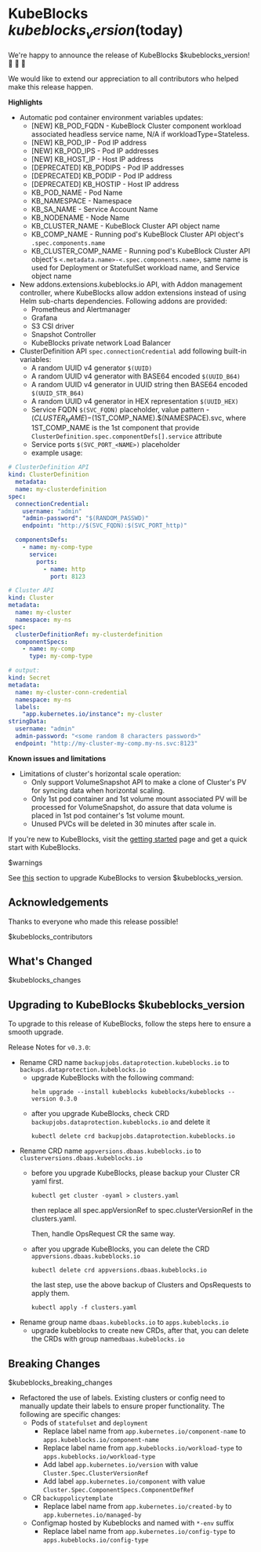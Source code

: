 # KubeBlocks $kubeblocks_version ($today)

We're happy to announce the release of KubeBlocks $kubeblocks_version! 🚀 🎉 🎈

We would like to extend our appreciation to all contributors who helped make this release happen.

**Highlights**
  * Automatic pod container environment variables updates:
    * [NEW] KB_POD_FQDN - KubeBlock Cluster component workload associated headless service name, N/A if workloadType=Stateless.
    * [NEW] KB_POD_IP -  Pod IP address
    * [NEW] KB_POD_IPS - Pod IP addresses
    * [NEW] KB_HOST_IP - Host IP address
    * [DEPRECATED] KB_PODIPS - Pod IP addresses
    * [DEPRECATED] KB_PODIP -  Pod IP address
    * [DEPRECATED] KB_HOSTIP - Host IP address
    * KB_POD_NAME - Pod Name
    * KB_NAMESPACE - Namespace
    * KB_SA_NAME - Service Account Name
    * KB_NODENAME - Node Name
    * KB_CLUSTER_NAME - KubeBlock Cluster API object name
    * KB_COMP_NAME - Running pod's KubeBlock Cluster API object's `.spec.components.name`
    * KB_CLUSTER_COMP_NAME - Running pod's KubeBlock Cluster API object's `<.metadata.name>-<.spec.components.name>`, same name is used for Deployment or StatefulSet workload name, and Service object name
  * New addons.extensions.kubeblocks.io API, with Addon management controller, where KubeBlocks allow addon extensions instead of using Helm sub-charts dependencies. Following addons are provided:
    * Prometheus and Alertmanager
    * Grafana
    * S3 CSI driver
    * Snapshot Controller
    * KubeBlocks private network Load Balancer
  * ClusterDefinition API `spec.connectionCredential` add following built-in variables:
    * A random UUID v4 generator `$(UUID)`
    * A random UUID v4 generator with BASE64 encoded `$(UUID_B64)`
    * A random UUID v4 generator in UUID string then BASE64 encoded `$(UUID_STR_B64)`
    * A random UUID v4 generator in HEX representation `$(UUID_HEX)`
    * Service FQDN `$(SVC_FQDN)` placeholder, value pattern - $(CLUSTER_NAME)-$(1ST_COMP_NAME).$(NAMESPACE).svc, where 1ST_COMP_NAME is the 1st component that provide `ClusterDefinition.spec.componentDefs[].service` attribute
    * Service ports `$(SVC_PORT_<NAME>)` placeholder
    * example usage:
    
  ```yaml
  # ClusterDefinition API
  kind: ClusterDefinition
    metadata:
    name: my-clusterdefinition
  spec:
    connectionCredential:
      username: "admin" 
      "admin-password": "$(RANDOM_PASSWD)"
      endpoint: "http://$(SVC_FQDN):$(SVC_PORT_http)"

    componentsDefs:
      - name: my-comp-type
        service:
          ports:
            - name: http
              port: 8123

  # Cluster API
  kind: Cluster
  metadata:
    name: my-cluster
    namespace: my-ns
  spec:
    clusterDefinitionRef: my-clusterdefinition
    componentSpecs:
      - name: my-comp
        type: my-comp-type

  # output:
  kind: Secret
  metadata:
    name: my-cluster-conn-credential
    namespace: my-ns
    labels:
      "app.kubernetes.io/instance": my-cluster
  stringData:
    username: "admin"
    admin-password: "<some random 8 characters password>"
    endpoint: "http://my-cluster-my-comp.my-ns.svc:8123"
  ```

**Known issues and limitations**
  * Limitations of cluster's horizontal scale operation:
    * Only support VolumeSnapshot API to make a clone of Cluster's PV for syncing data when horizontal scaling.
    * Only 1st pod container and 1st volume mount associated PV will be processed for VolumeSnapshot, do assure that data volume is placed in 1st pod container's 1st volume mount.
    * Unused PVCs will be deleted in 30 minutes after scale in.

If you're new to KubeBlocks, visit the [getting started](https://github.com/apecloud/kubeblocks/blob/v$kubeblocks_version/docs/user_docs/quick_start_guide.md) page and get a quick start with KubeBlocks.

$warnings

See [this](#upgrading-to-kubeblocks-$kubeblocks_version) section to upgrade KubeBlocks to version $kubeblocks_version.

## Acknowledgements

Thanks to everyone who made this release possible!

$kubeblocks_contributors

## What's Changed
$kubeblocks_changes

## Upgrading to KubeBlocks $kubeblocks_version

To upgrade to this release of KubeBlocks, follow the steps here to ensure a smooth upgrade.

Release Notes for `v0.3.0`:
- Rename CRD name `backupjobs.dataprotection.kubeblocks.io` to `backups.dataprotection.kubeblocks.io`
  - upgrade KubeBlocks with the following command:
    ```
    helm upgrade --install kubeblocks kubeblocks/kubeblocks --version 0.3.0
    ```
  - after you upgrade KubeBlocks, check CRD `backupjobs.dataprotection.kubeblocks.io` and delete it
    ```
    kubectl delete crd backupjobs.dataprotection.kubeblocks.io
    ```
- Rename CRD name `appversions.dbaas.kubeblocks.io` to `clusterversions.dbaas.kubeblocks.io`
  - before you upgrade KubeBlocks, please backup your Cluster CR yaml first.
    ```
    kubectl get cluster -oyaml > clusters.yaml
    ```
    then replace all spec.appVersionRef to spec.clusterVersionRef in the clusters.yaml.

    Then, handle OpsRequest CR the same way.
  - after you upgrade KubeBlocks, you can delete the CRD `appversions.dbaas.kubeblocks.io`
    ```
    kubectl delete crd appversions.dbaas.kubeblocks.io
    ```
    the last step, use the above backup of Clusters and OpsRequests to apply them.
    ```
    kubectl apply -f clusters.yaml
      ```
- Rename group name `dbaas.kubeblocks.io` to `apps.kubeblocks.io`
    - upgrade kubeblocks to create new CRDs, after that, you can delete the CRDs with group name`dbaas.kubeblocks.io`

## Breaking Changes

$kubeblocks_breaking_changes
* Refactored the use of labels. Existing clusters or config need to manually update their labels to ensure proper functionality. The following are specific changes:
  - Pods of `statefulset` and `deployment`
    - Replace label name from `app.kubernetes.io/component-name` to `apps.kubeblocks.io/component-name`
    - Replace label name from `app.kubeblocks.io/workload-type` to `apps.kubeblocks.io/workload-type`
    - Add label `app.kubernetes.io/version` with value `Cluster.Spec.ClusterVersionRef`
    - Add label `app.kubernetes.io/component` with value `Cluster.Spec.ComponentSpecs.ComponentDefRef`
  - CR `backuppolicytemplate`
    - Replace label name from `app.kubernetes.io/created-by` to `app.kubernetes.io/managed-by`
  - Configmap hosted by Kubeblocks and named with `*-env` suffix
    - Replace label name from `app.kubernetes.io/config-type` to `apps.kubeblocks.io/config-type`
